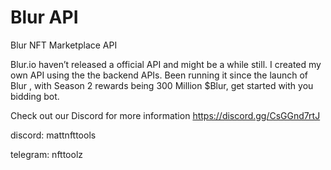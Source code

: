 # Blur API
Blur NFT Marketplace API


Blur.io haven’t released a official API and might be a while still. 
I created my own API using the the backend APIs.
Been running it since the launch of Blur , with Season 2 rewards being 300 Million $Blur, get started with you bidding bot.

Check out our Discord for more information
https://discord.gg/CsGGnd7rtJ

discord: mattnfttools

telegram: nfttoolz
